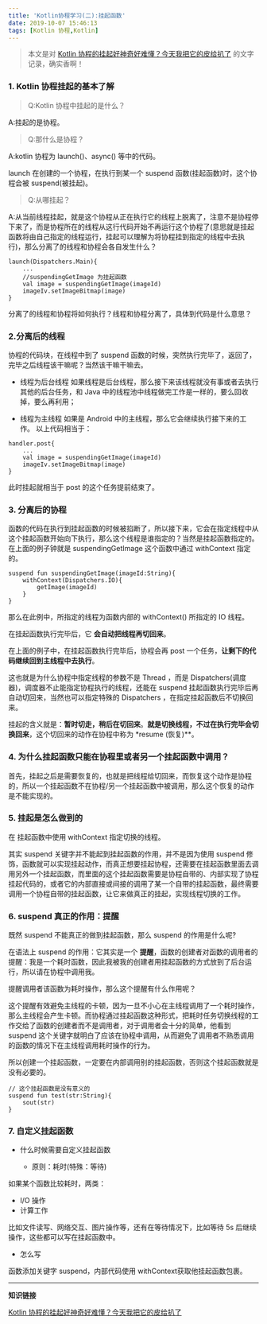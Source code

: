 ```yaml
---
title: 'Kotlin协程学习(二):挂起函数'
date: 2019-10-07 15:46:13
tags: [Kotlin 协程,Kotlin]
---
```




> 本文是对 [Kotlin 协程的挂起好神奇好难懂？今天我把它的皮给扒了](https://www.bilibili.com/video/av68241619) 的文字记录，确实香啊！


### 1. Kotlin 协程挂起的基本了解

>Q:Kotlin 协程中挂起的是什么？ 

A:挂起的是协程。

>Q:那什么是协程？

A:kotlin 协程为 launch()、async() 等中的代码。

launch 在创建的一个协程，在执行到某一个 suspend 函数(挂起函数)时，这个协程会被 suspend(被挂起)。

>Q:从哪挂起？

A:从当前线程挂起，就是这个协程从正在执行它的线程上脱离了，注意不是协程停下来了，而是协程所在的线程从这行代码开始不再运行这个协程了(意思就是挂起函数将由自己指定的线程运行，挂起可以理解为将协程挂到指定的线程中去执行)，那么分离了的线程和协程会各自发生什么？

<!-- more -->

```
launch(Dispatchers.Main){
    ...
    //suspendingGetImage 为挂起函数
    val image = suspendingGetImage(imageId)
    imageIv.setImageBitmap(image)
}
```


分离了的线程和协程将如何执行？线程和协程分离了，具体到代码是什么意思？

### 2.分离后的线程

协程的代码块，在线程中到了 suspend 函数的时候，突然执行完毕了，返回了，完毕之后线程该干嘛呢？当然该干嘛干嘛去。

* 线程为后台线程
如果线程是后台线程，那么接下来该线程就没有事或者去执行其他的后台任务，和 Java 中的线程池中线程做完工作是一样的，要么回收掉，要么再利用；


* 线程为主线程
如果是 Android 中的主线程，那么它会继续执行接下来的工作。
以上代码相当于：

```
handler.post{
    ...
    val image = suspendingGetImage(imageId)
    imageIv.setImageBitmap(image)
}
```
此时挂起就相当于 post 的这个任务提前结束了。


### 3. 分离后的协程


函数的代码在执行到挂起函数的时候被掐断了，所以接下来，它会在指定线程中从这个挂起函数开始向下执行，那么这个线程是谁指定的？当然是挂起函数指定的。在上面的例子钟就是 suspendingGetImage 这个函数中通过 withContext 指定的。

```
suspend fun suspendingGetImage(imageId:String){
    withContext(Dispatchers.IO){
        getImage(imageId)
    }
}
```

那么在此例中，所指定的线程为函数内部的 withContext() 所指定的 IO 线程。

在挂起函数执行完毕后，它 **会自动把线程再切回来**。

在上面的例子中，在挂起函数执行完毕后，协程会再 post 一个任务，**让剩下的代码继续回到主线程中去执行**。

这也就是为什么协程中指定线程的参数不是 Thread ，而是 Dispatchers(调度器)，调度器不止能指定协程执行的线程，还能在 suspend 挂起函数执行完毕后再自动切回来，当然也可以指定特殊的 Dispatchers ，在指定挂起函数后不切换回来。


挂起的含义就是：**暂时切走，稍后在切回来**。**就是切换线程，不过在执行完毕会切换回来**，这个切回来的动作在协程中称为 *resume (恢复)**。


### 4. 为什么挂起函数只能在协程里或者另一个挂起函数中调用？

首先，挂起之后是需要恢复的，也就是把线程给切回来，而恢复这个动作是协程的，所以一个挂起函数不在协程/另一个挂起函数中被调用，那么这个恢复的动作是不能实现的。


### 5. 挂起是怎么做到的

在 挂起函数中使用 withContext 指定切换的线程。

其实 suspend 关键字并不能起到挂起函数的作用，并不是因为使用 suspend 修饰，函数就可以实现挂起动作，而真正想要挂起协程，还需要在挂起函数里面去调用另外一个挂起函数，而里面的这个挂起函数需要是协程自带的、内部实现了协程挂起代码的，或者它的内部直接或间接的调用了某一个自带的挂起函数，最终需要调用一个协程自带的挂起函数，让它来做真正的挂起，实现线程切换的工作。



### 6. suspend 真正的作用：提醒

既然 suspend 不能真正的做到挂起函数，那么 suspend 的作用是什么呢?

在语法上 suspend 的作用：它其实是一个 **提醒**，函数的创建者对函数的调用者的提醒：我是一个耗时函数，因此我被我的创建者用挂起函数的方式放到了后台运行，所以请在协程中调用我。

提醒调用者该函数为耗时操作，那么这个提醒有什么作用呢？


这个提醒有效避免主线程的卡顿，因为一旦不小心在主线程调用了一个耗时操作，那么主线程会产生卡顿。而协程通过挂起函数这种形式，把耗时任务切换线程的工作交给了函数的创建者而不是调用者，对于调用者会十分的简单，他看到 suspend 这个关键字就明白了应该在协程中调用，从而避免了调用者不熟悉调用的函数的情况下在主线程调用耗时操作的行为。


所以创建一个挂起函数，一定要在内部调用别的挂起函数，否则这个挂起函数就是没有必要的。

```
// 这个挂起函数是没有意义的
suspend fun test(str:String){
    sout(str)
}
```


### 7. 自定义挂起函数


* 什么时候需要自定义挂起函数

    * 原则：耗时(特殊：等待)

如果某个函数比较耗时，两类：

* I/O 操作
* 计算工作

比如文件读写、网络交互、图片操作等，还有在等待情况下，比如等待 5s 后继续操作，这些都可以写在挂起函数中。



* 怎么写

函数添加关键字 suspend，内部代码使用 withContext获取他挂起函数包裹。

----

**知识链接**

[Kotlin 协程的挂起好神奇好难懂？今天我把它的皮给扒了](https://www.bilibili.com/video/av68241619)
